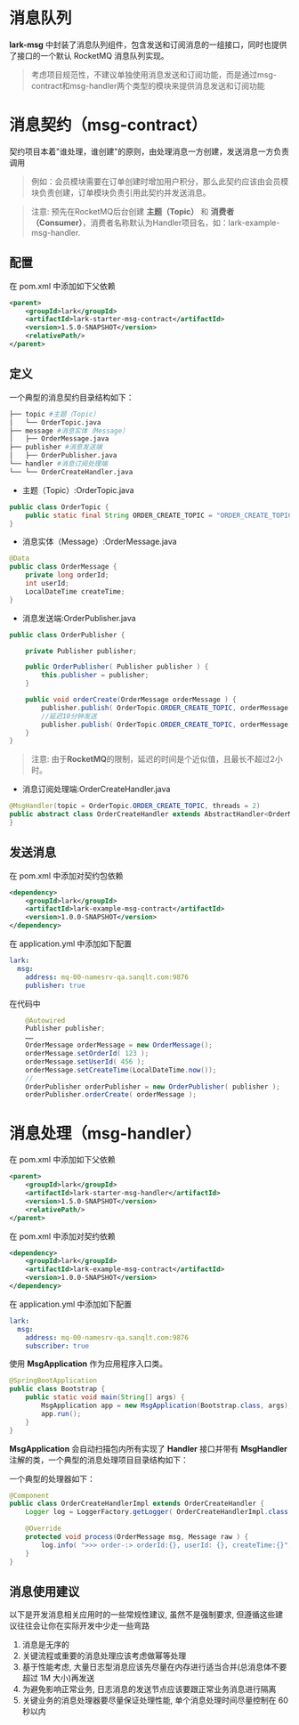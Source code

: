 # 消息队列

**lark-msg** 中封装了消息队列组件，包含发送和订阅消息的一组接口，同时也提供了接口的一个默认 RocketMQ 消息队列实现。

> 考虑项目规范性，不建议单独使用消息发送和订阅功能，而是通过msg-contract和msg-handler两个类型的模块来提供消息发送和订阅功能

# 消息契约（msg-contract）

契约项目本着"谁处理，谁创建"的原则，由处理消息一方创建，发送消息一方负责调用

> 例如：会员模块需要在订单创建时增加用户积分，那么此契约应该由会员模块负责创建，订单模块负责引用此契约并发送消息。

> 注意: 预先在RocketMQ后台创建 **主题（Topic）** 和 **消费者（Consumer）**，消费者名称默认为Handler项目名，如：lark-example-msg-handler.

## 配置
  
在 pom.xml 中添加如下父依赖
```xml
<parent>
    <groupId>lark</groupId>
    <artifactId>lark-starter-msg-contract</artifactId>
    <version>1.5.0-SNAPSHOT</version>
    <relativePath/>
</parent>
```
## 定义

一个典型的消息契约目录结构如下：

```bash
├── topic #主题（Topic）
│   └── OrderTopic.java
├── message #消息实体（Message）
│   ├── OrderMessage.java
├── publisher #消息发送端 
│   ├── OrderPublisher.java
└── handler #消息订阅处理端 
└── └── OrderCreateHandler.java
```

* 主题（Topic）:OrderTopic.java
```java
public class OrderTopic {
    public static final String ORDER_CREATE_TOPIC = "ORDER_CREATE_TOPIC";
}
```
* 消息实体（Message）:OrderMessage.java
```java
@Data
public class OrderMessage {
    private long orderId;
    int userId;
    LocalDateTime createTime;
}
```
* 消息发送端:OrderPublisher.java
```java
public class OrderPublisher {

    private Publisher publisher;

    public OrderPublisher( Publisher publisher ) {
        this.publisher = publisher;
    }

    public void orderCreate(OrderMessage orderMessage ) {
        publisher.publish( OrderTopic.ORDER_CREATE_TOPIC, orderMessage );
        //延迟10分钟发送
        publisher.publish( OrderTopic.ORDER_CREATE_TOPIC, orderMessage, Duration.ofMinutes( 10 ));
    }
}
```
> 注意: 由于**RocketMQ**的限制，延迟的时间是个近似值，且最长不超过2小时。

* 消息订阅处理端:OrderCreateHandler.java
```java
@MsgHandler(topic = OrderTopic.ORDER_CREATE_TOPIC, threads = 2)
public abstract class OrderCreateHandler extends AbstractHandler<OrderMessage> {
}
```
## 发送消息

在 pom.xml 中添加对契约包依赖

```xml
<dependency>
    <groupId>lark</groupId>
    <artifactId>lark-example-msg-contract</artifactId>
    <version>1.0.0-SNAPSHOT</version>
</dependency>
```

在 application.yml 中添加如下配置

```yaml
lark:
  msg:
    address: mq-00-namesrv-qa.sanqlt.com:9876
    publisher: true
```

在代码中

```java
    @Autowired
    Publisher publisher;
    ……
    OrderMessage orderMessage = new OrderMessage();
    orderMessage.setOrderId( 123 );
    orderMessage.setUserId( 456 );
    orderMessage.setCreateTime(LocalDateTime.now());
    //
    OrderPublisher orderPublisher = new OrderPublisher( publisher );
    orderPublisher.orderCreate( orderMessage );
```

# 消息处理（msg-handler）

在 pom.xml 中添加如下父依赖

```xml
<parent>
    <groupId>lark</groupId>
    <artifactId>lark-starter-msg-handler</artifactId>
    <version>1.5.0-SNAPSHOT</version>
    <relativePath/>
</parent>
```
在 pom.xml 中添加对契约依赖
```xml
<dependency>
    <groupId>lark</groupId>
    <artifactId>lark-example-msg-contract</artifactId>
    <version>1.0.0-SNAPSHOT</version>
</dependency>
```

在 application.yml 中添加如下配置

```yaml
lark:
  msg:
    address: mq-00-namesrv-qa.sanqlt.com:9876
    subscriber: true
```

使用 **MsgApplication** 作为应用程序入口类。

```java
@SpringBootApplication
public class Bootstrap {
    public static void main(String[] args) {
        MsgApplication app = new MsgApplication(Bootstrap.class, args);
        app.run();
    }
}
```

**MsgApplication** 会自动扫描包内所有实现了 **Handler** 接口并带有 **MsgHandler** 注解的类，一个典型的消息处理项目目录结构如下：

一个典型的处理器如下：

```java
@Component
public class OrderCreateHandlerImpl extends OrderCreateHandler {
    Logger log = LoggerFactory.getLogger( OrderCreateHandlerImpl.class );
    
    @Override
    protected void process(OrderMessage msg, Message raw ) {
        log.info( ">>> order-:> orderId:{}, userId: {}, createTime:{}", msg.getOrderId(), msg.getUserId(), msg.getCreateTime() );
    }
}
```

## 消息使用建议

以下是开发消息相关应用时的一些常规性建议, 虽然不是强制要求, 但遵循这些建议往往会让你在实际开发中少走一些弯路

1. 消息是无序的
1. 关键流程或重要的消息处理应该考虑做幂等处理
1. 基于性能考虑, 大量日志型消息应该先尽量在内存进行适当合并(总消息体不要超过 1M 大小)再发送
1. 为避免影响正常业务, 日志消息的发送节点应该要跟正常业务消息进行隔离
1. 关键业务的消息处理器要尽量保证处理性能, 单个消息处理时间尽量控制在 60 秒以内
